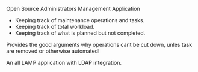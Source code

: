 
Open
Source
Administrators
Management
Application

 - Keeping track of maintenance operations and tasks.
 - Keeping track of total workload.
 - Keeping track of what is planned but not completed.

Provides the good arguments why operations cant be cut down, unles task are removed or otherwise automated!

An all LAMP application with LDAP integration.